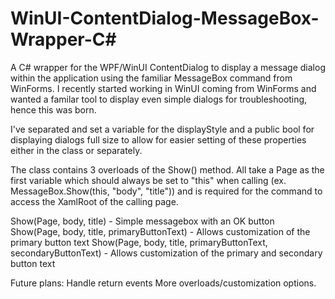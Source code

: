 # WinUI-ContentDialog-MessageBox-Wrapper-C#
A C# wrapper for the WPF/WinUI ContentDialog to display a message dialog within the application using the familiar MessageBox command from WinForms. I recently started working in WinUI coming from WinForms and wanted a familar tool to display even simple dialogs for troubleshooting, hence this was born. 

I've separated and set a variable for the displayStyle and a public bool for displaying dialogs full size to allow for easier setting of these properties either in the class or separately. 

The class contains 3 overloads of the Show() method. All take a Page as the first variable which should always be set to "this" when calling (ex. MessageBox.Show(this, "body", "title")) and is required for the command to access the XamlRoot of the calling page. 

Show(Page, body, title) - Simple messagebox with an OK button
Show(Page, body, title, primaryButtonText) - Allows customization of the primary button text
Show(Page, body, title, primaryButtonText, secondaryButtonText) - Allows customization of the primary and secondary button text

Future plans:
Handle return events
More overloads/customization options. 
